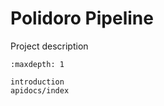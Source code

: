 # Polidoro Pipeline

Project description

```{toctree}
:maxdepth: 1

introduction
apidocs/index
```


